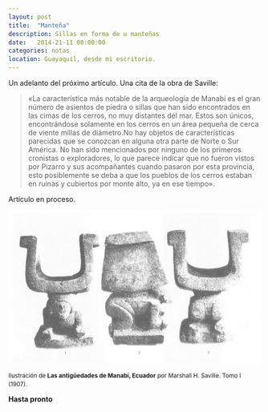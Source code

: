 ```yaml
---
layout: post
title:  "Manteña"
description: Sillas en forma de u manteñas
date:   2014-21-11 00:00:00
categories: notas
location: Guayaquil, desde mi escritorio.
---
```


Un adelanto del próximo artículo. Una cita de la obra de Saville:    

> &laquo;La característica más notable de la arqueología de Manabí es el gran número de asientos de piedra o sillas que han sido encontrados en las cimas de los cerros, no muy distantes del mar. Estos son únicos, encontrándose solamente en los cerros en un área pequeña de cerca de viente millas de diámetro.No hay objetos de características parecidas que se conozcan en alguna otra parte de Norte o Sur América. No han sido mencionados por ninguno de los primeros cronistas o exploradores, lo que parece indicar que no fueron vistos por Pizarro y sus acompañantes cuando pasaron por esta provincia, esto posiblemente se deba a que los pueblos de los cerros estaban en ruinas y cubiertos por monte alto, ya en ese tiempo&raquo;.

Artículo en proceso.  

<section class="fluido">
				<div class="gallery">
				<a href="/assets/u-chair.jpg" title="" data-fluidbox class="col-1"><img src="/assets/u-chair.jpg" alt="" title="" /></a>				</div>
</section>

<small>Ilustración de **Las antigüedades de Manabí, Ecuador** por Marshall H. Saville. Tomo I (1907).</small>
 
**Hasta pronto**
